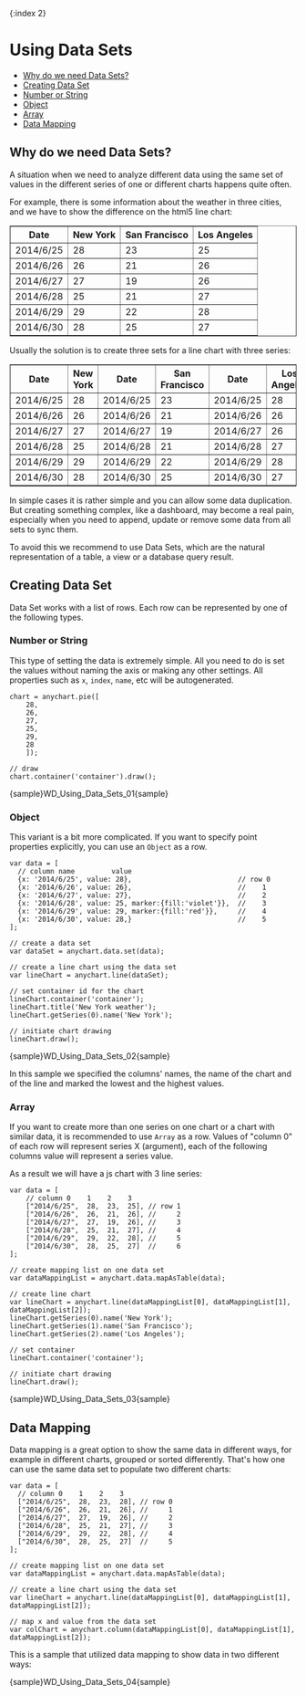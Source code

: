 {:index 2}
# Using Data Sets

* [Why do we need Data Sets?](#why_do_we_need_data_sets)
* [Creating Data Set](#creating_data_set)
 * [Number or String](#number_or_string) 
 * [Object](#object) 
 * [Array](#array)
* [Data Mapping](#data_mapping)

## Why do we need Data Sets?

A situation when we need to analyze different data using the same set of values in the different series of one or different charts happens quite often. 

For example, there is some information about the weather in three cities, and we have to show the difference on the html5 line chart:

<table border="1" class="dtTABLE">
<tbody>
<tr>
<th>Date</th>
<th>New York</th>
<th>San Francisco</th>
<th>Los Angeles</th>
</tr>
<tr>
<td>2014/6/25</td>
<td>28</td>
<td>23</td>
<td>25</td>
</tr>
<tr>
<td>2014/6/26</td>
<td>26</td>
<td>21</td>
<td>26</td>
</tr>
<tr>
<td>2014/6/27</td>
<td>27</td>
<td>19</td>
<td>26</td>
</tr>
<tr>
<td>2014/6/28</td>
<td>25</td>
<td>21</td>
<td>27</td>
</tr>
<tr>
<td>2014/6/29</td>
<td>29</td>
<td>22</td>
<td>28</td>
</tr>
<tr>
<td>2014/6/30</td>
<td>28</td>
<td>25</td>
<td>27</td>
</tr>
</tbody>
</table>
  
Usually the solution is to create three sets for a line chart with three series:

<table border="1" class="dtTABLE"><tbody>
<tr>
<th>Date</th>
<th>New York</th>
<th>Date</b></th>
<th>San Francisco</th>
<th>Date</th>
<th>Los Angeles</th>
</tr>
<tr>
<td>2014/6/25</td>
<td>28</td>
<td>2014/6/25</td>
<td>23</td>
<td>2014/6/25</td>
<td>28</td>
</tr>
<tr>
<td>2014/6/26</td>
<td>26</td>
<td>2014/6/26</td>
<td>21</td>
<td>2014/6/26</td>
<td>26</td>
</tr>
<tr>
<td>2014/6/27 </td>
<td>27</td>
<td>2014/6/27</td>
<td>19</td>
<td>2014/6/27</td>
<td>26</td>
</tr>
<tr>
<td>2014/6/28 </td>
<td>25</td>
<td>2014/6/28</td>
<td>21</td>
<td>2014/6/28</td>
<td>27</td>
</tr>
<tr>
<td>2014/6/29</td>
<td>29</td>
<td>2014/6/29</td>
<td>22</td>
<td>2014/6/29</td>
<td>28</td>
</tr>
<tr>
<td>2014/6/30 </td>
<td>28</td>
<td>2014/6/30</td>
<td>25</td>
<td>2014/6/30</td>
<td>27</td>
</tr>
</tbody>
</table>

In simple cases it is rather simple and you can allow some data duplication. But creating something complex, like a dashboard, may become a real pain, especially when you need to append, update or remove some data from all sets to sync them.  

To avoid this we recommend to use Data Sets, which are the natural representation of a table, a view or a database query result.

## Creating Data Set

Data Set works with a list of rows. Each row can be represented by one of the following types.

### Number or String

This type of setting the data is extremely simple. All you need to do is set the values without naming the axis or making any other settings. All properties such as `x`, `index`, `name`, etc will be autogenerated.

```
chart = anychart.pie([
    28, 
    26, 
    27, 
    25,
    29,
    28
    ]);

// draw
chart.container('container').draw();
```

{sample}WD\_Using\_Data\_Sets\_01{sample}

### Object

This variant is a bit more complicated. If you want to specify point properties explicitly, you can use an `Object` as a row.  

```
var data = [
  // column name         value
  {x: '2014/6/25', value: 28},                          // row 0
  {x: '2014/6/26', value: 26},                          //    1
  {x: '2014/6/27', value: 27},                          //    2
  {x: '2014/6/28', value: 25, marker:{fill:'violet'}},  //    3
  {x: '2014/6/29', value: 29, marker:{fill:'red'}},     //    4
  {x: '2014/6/30', value: 28,}                          //    5
];

// create a data set
var dataSet = anychart.data.set(data);

// create a line chart using the data set
var lineChart = anychart.line(dataSet);

// set container id for the chart
lineChart.container('container');
lineChart.title('New York weather');
lineChart.getSeries(0).name('New York');

// initiate chart drawing
lineChart.draw();
```

{sample}WD\_Using\_Data\_Sets\_02{sample}

In this sample we specified the columns' names, the name of the chart and of the line and marked the lowest and the highest values.

### Array

If you want to create more than one series on one chart or a chart with similar data, it is recommended to use `Array` as a row. Values of "column 0" of each row will represent series X (argument), each of the following columns value will represent a series value.

As a result we will have a js chart with 3 line series:

```
var data = [
    // column 0    1    2    3
    ["2014/6/25",  28,  23,  25], // row 1
    ["2014/6/26",  26,  21,  26], //     2
    ["2014/6/27",  27,  19,  26], //     3
    ["2014/6/28",  25,  21,  27], //     4
    ["2014/6/29",  29,  22,  28], //     5
    ["2014/6/30",  28,  25,  27]  //     6
];

// create mapping list on one data set
var dataMappingList = anychart.data.mapAsTable(data);

// create line chart
var lineChart = anychart.line(dataMappingList[0], dataMappingList[1], dataMappingList[2]);
lineChart.getSeries(0).name('New York');
lineChart.getSeries(1).name('San Francisco');
lineChart.getSeries(2).name('Los Angeles');

// set container
lineChart.container('container');

// initiate chart drawing
lineChart.draw();
```

{sample}WD\_Using\_Data\_Sets\_03{sample}

## Data Mapping

Data mapping is a great option to show the same data in different ways, for example in different charts, grouped or sorted differently. That's how one can use the same data set to populate two different charts:

```
var data = [
  // column 0    1    2    3
  ["2014/6/25",  28,  23,  28], // row 0
  ["2014/6/26",  26,  21,  26], //     1
  ["2014/6/27",  27,  19,  26], //     2
  ["2014/6/28",  25,  21,  27], //     3
  ["2014/6/29",  29,  22,  28], //     4
  ["2014/6/30",  28,  25,  27]  //     5
];

// create mapping list on one data set
var dataMappingList = anychart.data.mapAsTable(data);

// create a line chart using the data set
var lineChart = anychart.line(dataMappingList[0], dataMappingList[1], dataMappingList[2]);

// map x and value from the data set
var colChart = anychart.column(dataMappingList[0], dataMappingList[1], dataMappingList[2]);
```

This is a sample that utilized data mapping to show data in two different ways:

{sample}WD\_Using\_Data\_Sets\_04{sample}